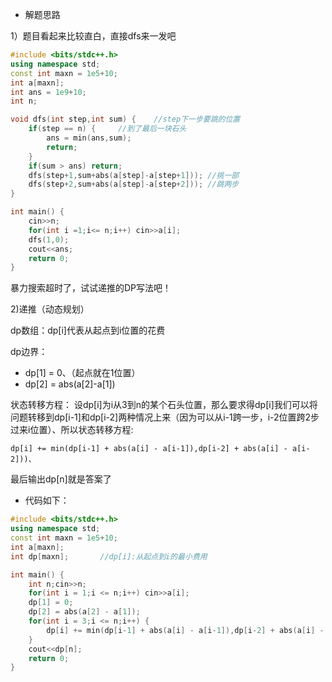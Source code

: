 - 解题思路

1）题目看起来比较直白，直接dfs来一发吧

```cpp
#include <bits/stdc++.h>
using namespace std;
const int maxn = 1e5+10;
int a[maxn];
int ans = 1e9+10;
int n;

void dfs(int step,int sum) {	//step下一步要跳的位置 
	if(step == n) {		//到了最后一块石头
		ans = min(ans,sum);
		return;
	}
	if(sum > ans) return;
	dfs(step+1,sum+abs(a[step]-a[step+1]));	//挑一部 
	dfs(step+2,sum+abs(a[step]-a[step+2]));	//跳两步
}

int main() {
	cin>>n;
	for(int i =1;i<= n;i++) cin>>a[i];
	dfs(1,0);
	cout<<ans;
	return 0;
} 

```
暴力搜索超时了，试试递推的DP写法吧！

2)递推（动态规划）

dp数组：dp[i]代表从起点到i位置的花费

dp边界： 
- dp[1] = 0、（起点就在1位置）
- dp[2] = abs(a[2]-a[1])

状态转移方程：
设dp[i]为i从3到n的某个石头位置，那么要求得dp[i]我们可以将问题转移到dp[i-1]和dp[i-2]两种情况上来（因为可以从i-1跨一步，i-2位置跨2步过来i位置）、所以状态转移方程:
	
    dp[i] += min(dp[i-1] + abs(a[i] - a[i-1]),dp[i-2] + abs(a[i] - a[i-2]))、

最后输出dp[n]就是答案了

- 代码如下：

```cpp
#include <bits/stdc++.h>
using namespace std;
const int maxn = 1e5+10;
int a[maxn];
int dp[maxn];		//dp[i]:从起点到i的最小费用 

int main() {
	int n;cin>>n;
	for(int i = 1;i <= n;i++) cin>>a[i];
	dp[1] = 0;
	dp[2] = abs(a[2] - a[1]);
	for(int i = 3;i <= n;i++) {	
		dp[i] += min(dp[i-1] + abs(a[i] - a[i-1]),dp[i-2] + abs(a[i] - a[i-2]));
	}
	cout<<dp[n];
	return 0;
}
```


